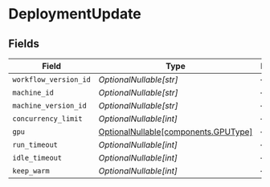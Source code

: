 # DeploymentUpdate


## Fields

| Field                                                                      | Type                                                                       | Required                                                                   | Description                                                                |
| -------------------------------------------------------------------------- | -------------------------------------------------------------------------- | -------------------------------------------------------------------------- | -------------------------------------------------------------------------- |
| `workflow_version_id`                                                      | *OptionalNullable[str]*                                                    | :heavy_minus_sign:                                                         | N/A                                                                        |
| `machine_id`                                                               | *OptionalNullable[str]*                                                    | :heavy_minus_sign:                                                         | N/A                                                                        |
| `machine_version_id`                                                       | *OptionalNullable[str]*                                                    | :heavy_minus_sign:                                                         | N/A                                                                        |
| `concurrency_limit`                                                        | *OptionalNullable[int]*                                                    | :heavy_minus_sign:                                                         | N/A                                                                        |
| `gpu`                                                                      | [OptionalNullable[components.GPUType]](../../models/components/gputype.md) | :heavy_minus_sign:                                                         | N/A                                                                        |
| `run_timeout`                                                              | *OptionalNullable[int]*                                                    | :heavy_minus_sign:                                                         | N/A                                                                        |
| `idle_timeout`                                                             | *OptionalNullable[int]*                                                    | :heavy_minus_sign:                                                         | N/A                                                                        |
| `keep_warm`                                                                | *OptionalNullable[int]*                                                    | :heavy_minus_sign:                                                         | N/A                                                                        |